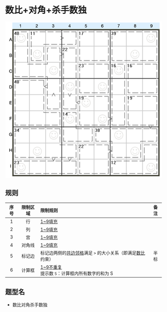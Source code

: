 # 数比+对角+杀手数独

![题](../../../images/sudoku/数比+对角+杀手数独.png)

## 规则

| 序号  | 限制区域 | 限制规则                                |   备注   |
|:---:|:----:|:------------------------------------|:------:|
|  1  |  行   | [1~9填充]                            |        |
|  2  |  列   | [1~9填充]                            |        |
|  3  |  宫   | [1~9填充]                            |        |
|  4  | 对角线  | [1~9填充]                            |        |
|  5  | 标记边  | 标记边两侧的[共边邻格]满足 `>` 的大小关系（即满足[数比]约束） |   半标   |
|  6  | 计算框  | [1~9不重复]<br/>提示数 `S`：计算框内所有数字的和为 S | &nbsp; |

## 题型名

- 数比对角杀手数独

[1~9填充]: ../../../rules.md#1to9填充

[1~9不重复]: ../../../rules.md#1to9不重复

[共边邻格]: ../../../rules.md#共边邻格

[数比]: ../../../rules.md#数比
